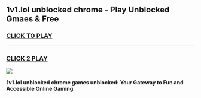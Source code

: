 
## 1v1.lol unblocked chrome - Play Unblocked Gmaes & Free
<h3>
<a href="https://news.freeplayer.one?title=1v1.lol_unblocked_chrome&ref=16F">CLICK TO PLAY</a></h3>
<hr>

<h3>
<a href="https://news.freeplayer.one?title=1v1.lol_unblocked_chrome&ref=16F">CLICK 2 PLAY</a>
  
</h3>

<a href="https://news.freeplayer.one?title=1v1.lol_unblocked_chrome&ref=16F/"><img src="https://clearcache.store/games.png"></a>


**1v1.lol unblocked chrome games unblocked: Your Gateway to Fun and Accessible Online Gaming**

